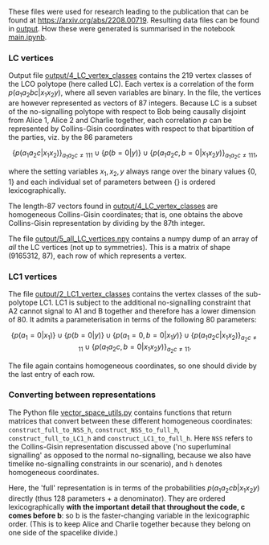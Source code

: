 These files were used for research leading to the publication that can be found at https://arxiv.org/abs/2208.00719. 
Resulting data files can be found in [output](output). How these were generated is summarised in the notebook [main.ipynb](main.ipynb).

### LC vertices
Output file [output/4_LC_vertex_classes](output/4_LC_vertex_classes) contains the 219 vertex classes of the LCO polytope (here called LC). Each vertex is a correlation of the form $p(a_1 a_2 b c | x_1 x_2 y)$, where all seven variables are binary. In the file, the vertices are however represented as vectors of 87 integers. Because LC is a subset of the no-signalling polytope with respect to Bob being causally disjoint from Alice 1, Alice 2 and Charlie together, each correlation $p$ can be represented by Collins-Gisin coordinates with respect to that bipartition of the parties, viz. by the 86 parameters

$$
\{ p(a_1 a_2 c | x_1 x_2) \}_{a_1 a_2 c \neq 111} \cup \{ p(b=0 | y) \} \cup \{ p(a_1 a_2 c, b=0 | x_1 x_2 y) \}_{a_1 a_2 c \neq 111},
$$

where the setting variables $x_1, x_2, y$ always range over the binary values $\{0,1\}$ and each individual set of parameters between $\{  \}$ is ordered lexicographically.

The length-87 vectors found in [output/4_LC_vertex_classes](output/4_LC_vertex_classes) are homogeneous Collins-Gisin coordinates; that is, one obtains the above Collins-Gisin representation by dividing by the 87th integer.

The file [output/5_all_LC_vertices.npy](output/5_all_LC_vertices.npy) contains a numpy dump of an array of _all_ the LC vertices (not up to symmetries). This is a matrix of shape (9165312, 87), each row of which represents a vertex.

### LC1 vertices
The file [output/2_LC1_vertex_classes](output/2_LC1_vertex_classes) contains the vertex classes of the sub-polytope LC1. LC1 is subject to the additional no-signalling constraint that A2 cannot signal to A1 and B together and therefore has a lower dimension of 80. It admits a parameterisation in terms of the following 80 parameters:

$$
\{ p(a_1=0 | x_1) \} \cup \{ p(b=0 | y) \} \cup \{ p(a_1=0, b=0 | x_1 y) \} \cup \{ p(a_1 a_2 c | x_1 x_2) \}_{a_2 c \neq 11} \cup \{ p(a_1 a_2 c, b=0 | x_1 x_2 y) \}_{a_2 c \neq 11}.
$$

The file again contains homogeneous coordinates, so one should divide by the last entry of each row.

### Converting between representations
The Python file [vector_space_utils.py](vector_space_utils.py) contains functions that return matrices that convert between these different homogeneous coordinates: `construct_full_to_NSS_h`, `construct_NSS_to_full_h`, `construct_full_to_LC1_h` and `construct_LC1_to_full_h`. Here `NSS` refers to the Collins-Gisin representation discussed above ('no superluminal signalling' as opposed to the normal no-signalling, because we also have timelike no-signalling constraints in our scenario), and `h` denotes homogeneous coordinates.

Here, the 'full' representation is in terms of the probabilities $p(a_1 a_2 c b | x_1 x_2 y)$ directly (thus 128 parameters + a denominator). They are ordered lexicographically **with the important detail that throughout the code, c comes before b**: so b is the faster-changing variable in the lexicographic order. (This is to keep Alice and Charlie together because they belong on one side of the spacelike divide.)